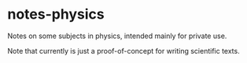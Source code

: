 notes-physics
=============

Notes on some subjects in physics, intended mainly for private use.

Note that currently is just a proof-of-concept for writing scientific texts.
